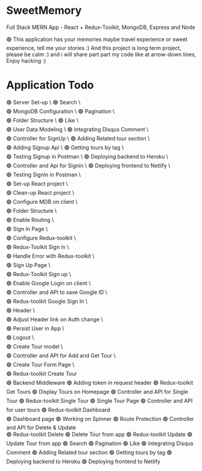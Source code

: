# SweetMemory
Full Stack MERN App - React + Redux-Toolkit, MongoDB, Express and Node 

🟢 This application has your memories maybe travel experience or sweet experience, tell me your stories :)
And this project is long term project, please be calm :) and i will share part part my code like at arrow-down lines, Enjoy hacking :)

# Application Todo                             
                                                                                                 
🟢 Server Set-up \                                         🟢 Search  \   
🟢 MongoDB Configuration  \                                    🟢 Pagination \   
🟢 Folder Structure      \                                     🟢 Like \   
🟢 User Data Modeling    \                                     🟢 Integrating Disqus Comment \   
🟢 Controller for SignUp   \                                   🟢 Adding Related tour section \   
🟢 Adding Signup Api        \                                  🟢 Getting tours by tag \   
🟢 Testing Signup in Postman   \                               🟢 Deploying backend to Heroku \   
🟢 Controller and Api for Signin   \                           🟢 Deploying frontend to Netlify \   
🟢 Testing Signin in Postman \   
🟢 Set-up React project \   
🟢 Clean-up React project \   
🟢 Configure MDB on client \   
🟢 Folder Structure \   
🟢 Enable Routing \   
🟢 Sign In Page \   
🟢 Configure Redux-toolkit \   
🟢 Redux-Toolkit Sign in \   
🟢 Handle Error with Redux-toolkit \   
🟢 Sign Up Page \   
🟢 Redux-Toolkit Sign up \   
🟢 Enable Google Login on client \   
🟢 Controller and API to save Google ID \   
🟢 Redux-toolkit Google Sign In \   
🟢 Header \   
🟢 Adjust Header link on Auth change \   
🟢 Persist User in App \   
🟢 Logout \   
🟢 Create Tour model \   
🟢 Controller and API for Add and Get Tour \   
🟢 Create Tour Form Page \   
🟢 Redux-toolkit Create Tour  
🟢  Backend Middleware 
🟢 Adding token in request header 
🟢 Redux-toolkit Get Tours 
🟢 Display Tours on Homepage 
🟢 Controller and API for Single Tour 
🟢 Redux-toolkit Single Tour 
🟢 Single Tour Page 
🟢 Controller and API for user tours 
🟢 Redux-toolkit Dashboard  
🟢 Dashboard page 
🟢 Working on Spinner 
🟢 Route Protection 
🟢 Controller and API for Delete & Update  
🟢 Redux-toolkit Delete 
🟢 Delete Tour from app 
🟢 Redux-toolkit Update 
🟢 Update Tour from app 
🟢 Search 
🟢 Pagination 
🟢 Like 
🟢 Integrating Disqus Comment 
🟢 Adding Related tour section 
🟢 Getting tours by tag 
🟢 Deploying backend to Heroku 
🟢 Deploying frontend to Netlify 

